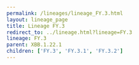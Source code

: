 ```yaml
---
permalink: /lineages/lineage_FY.3.html
layout: lineage_page
title: Lineage FY.3
redirect_to: ../lineage.html?lineage=FY.3
lineage: FY.3
parent: XBB.1.22.1
children: ['FY.3', 'FY.3.1', 'FY.3.2']
---
```

